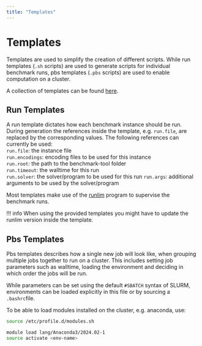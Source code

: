 ```yaml
---
title: "Templates"
---
```


# Templates

Templates are used to simplify the creation of different scripts. While run templates (`.sh` scripts) are used to generate scripts for individual benchmark runs, pbs templates (`.pbs` scripts) are used to enable computation on a cluster.

A collection of templates can be found [here](https://github.com/potassco/benchmark-tool/blob/master/templates).

## Run Templates
A run template dictates how each benchmark instance should be run. During generation the references inside the template, e.g. `run.file`, are replaced by the corresponding values.
The following references can currently be used:  
`run.file`: the instance file  
`run.encodings`: encoding files to be used for this instance  
`run.root`: the path to the benchmark-tool folder  
`run.timeout`: the walltime for this run  
`run.solver`: the solver/program to be used for this run
`run.args`: additional arguments to be used by the solver/program


Most templates make use of the [runlim](https://github.com/arminbiere/runlim) program to supervise the benchmark runs.

!!! info
    When using the provided templates you might have to update the runlim version inside the template.

## Pbs Templates

Pbs templates describes how a single new job will look like, when grouping multiple jobs together to run on a cluster. This includes setting job parameters such as walltime, loading the environment and deciding in which order the jobs will be run.

While parameters can be set using the default `#SBATCH` syntax of SLURM, environments can be loaded explicitly in this file or by sourcing a `.bashrc`file.

To be able to load modules installed on the cluster, e.g. anaconda, use:
```bash
source /etc/profile.d/modules.sh

module load lang/Anaconda3/2024.02-1
source activate <env-name>
```